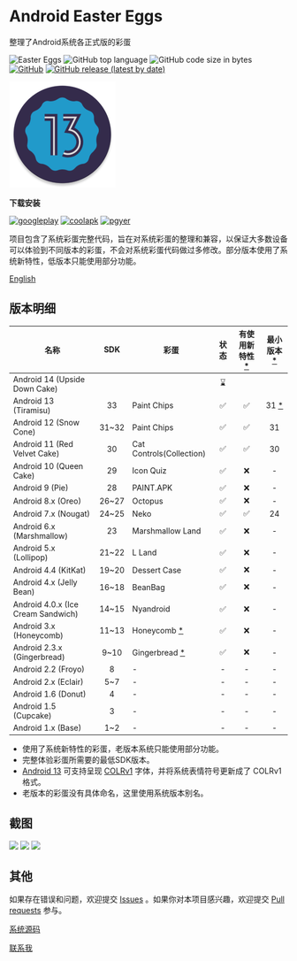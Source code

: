 # Android Easter Eggs

整理了Android系统各正式版的彩蛋

![Easter Eggs](https://img.shields.io/badge/Android-Easter%20Eggs-red?logo=android) ![GitHub top language](https://img.shields.io/github/languages/top/hushenghao/AndroidEasterEggs?logo=kotlin)
![GitHub code size in bytes](https://img.shields.io/github/languages/code-size/hushenghao/AndroidEasterEggs) [![GitHub](https://img.shields.io/github/license/hushenghao/AndroidEasterEggs)](https://github.com/hushenghao/AndroidEasterEggs/blob/master/LICENSE) [![GitHub release (latest by date)](https://img.shields.io/github/v/release/hushenghao/AndroidEasterEggs)](https://github.com/hushenghao/AndroidEasterEggs/releases)

![logo](./images/ic_launcher_round.png)

**下载安装**

[![googleplay](https://img.shields.io/badge/Google%20Play--34a853?logo=googleplay&style=for-the-badge)](https://play.google.com/store/apps/details?id=com.dede.android_eggs) 
[![coolapk](https://img.shields.io/badge/Coolapk--4caf50?logo=android&style=for-the-badge)](https://www.coolapk.com/apk/com.dede.android_eggs) [![pgyer](https://img.shields.io/badge/Beta-Pgyer-1abc9c?logo=androidstudio&style=for-the-badge)](https://www.pgyer.com/eggs)

项目包含了系统彩蛋完整代码，旨在对系统彩蛋的整理和兼容，以保证大多数设备可以体验到不同版本的彩蛋，不会对系统彩蛋代码做过多修改。部分版本使用了系统新特性，低版本只能使用部分功能。

[English](./README.md)

## 版本明细
| 名称 | SDK | 彩蛋 | 状态 | 有使用新特性 [*](#id_new_features) | 最小版本 [*](#id_full_egg_mini_sdk) |
|---|:---:|---|:---:|:---:|:---:|
| Android 14 (Upside Down Cake) |  |  | ⌛️ |  |  |
| Android 13 (Tiramisu) | 33 | Paint Chips | ✅ | ✅ | 31 [*](#id_color_vector_fonts) |
| Android 12 (Snow Cone) | 31~32 | Paint Chips | ✅ | ✅ | 31 |
| Android 11 (Red Velvet Cake) | 30 | Cat Controls(Collection) | ✅ | ✅ | 30 |
| Android 10 (Queen Cake) | 29 | Icon Quiz | ✅ | ❌ | - |
| Android 9 (Pie) | 28 | PAINT.APK | ✅ | ❌ | - |
| Android 8.x (Oreo) | 26~27 | Octopus | ✅ | ❌ | - |
| Android 7.x (Nougat) | 24~25 | Neko | ✅ | ✅ | 24 |
| Android 6.x (Marshmallow) | 23 | Marshmallow Land | ✅ | ❌ | - |
| Android 5.x (Lollipop) | 21~22 | L Land | ✅ | ❌ | - |
| Android 4.4 (KitKat) | 19~20 | Dessert Case | ✅ | ❌ | - |
| Android 4.x (Jelly Bean) | 16~18 | BeanBag | ✅ | ❌ | - |
| Android 4.0.x (Ice Cream Sandwich) | 14~15 | Nyandroid | ✅ | ❌ | - |
| Android 3.x (Honeycomb) | 11~13 | Honeycomb [*](#id_egg_name) | ✅ | ❌ | - |
| Android 2.3.x (Gingerbread) | 9~10 | Gingerbread [*](#id_egg_name) | ✅ | ❌ | - |
| Android 2.2 (Froyo) | 8 | - | - | - | - |
| Android 2.x (Eclair) | 5~7 | - | - | - | - |
| Android 1.6 (Donut) | 4 | - | - | - | - |
| Android 1.5 (Cupcake) | 3 | - | - | - | - |
| Android 1.x (Base) | 1~2 | - | - | - | - |

* <span id='id_new_features'>使用了系统新特性的彩蛋，老版本系统只能使用部分功能。</span>
* <span id='id_full_egg_mini_sdk'>完整体验彩蛋所需要的最低SDK版本。</span>
* <span id='id_color_vector_fonts'>[Android 13](https://developer.android.google.cn/about/versions/13/features#color-vector-fonts) 可支持呈现 [COLRv1](https://developer.chrome.com/blog/colrv1-fonts/) 字体，并将系统表情符号更新成了 COLRv1 格式。</span>
* <span id='id_egg_name'>老版本的彩蛋没有具体命名，这里使用系统版本别名。</span>

## 截图
<img height="512" src="https://github.com/hushenghao/AndroidEasterEggs/raw/master/images/Screenshot_20220901_135512.png"/>
<img height="512" src="https://github.com/hushenghao/AndroidEasterEggs/raw/master/images/STIIITCH_2022_09_01_02_14_28.PNG"/>
<img height="512" src="https://github.com/hushenghao/AndroidEasterEggs/raw/master/images/STIIITCH_2022_09_01_02_13_58.PNG"/> 

## 其他

如果存在错误和问题，欢迎提交 [Issues](https://github.com/hushenghao/AndroidEasterEggs/issues) 。如果你对本项目感兴趣，欢迎提交 [Pull requests](https://github.com/hushenghao/AndroidEasterEggs/pulls) 参与。

[系统源码](https://github.com/aosp-mirror/platform_frameworks_base)

[联系我](mailto:dede.hu@qq.com)
